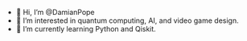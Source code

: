 - 👋 Hi, I’m @DamianPope
- 👀 I’m interested in quantum computing, AI, and video game design.
- 🌱 I’m currently learning Python and Qiskit.

<!---
DamianPope/DamianPope is a ✨ special ✨ repository because its `README.md` (this file) appears on your GitHub profile.
You can click the Preview link to take a look at your changes.
--->
